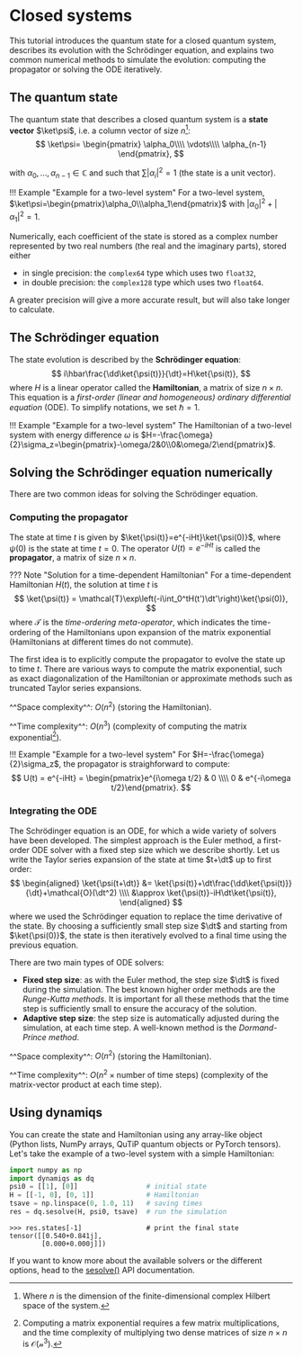 # Closed systems

This tutorial introduces the quantum state for a closed quantum system, describes its evolution with the Schrödinger equation, and explains two common numerical methods to simulate the evolution: computing the propagator or solving the ODE iteratively.

## The quantum state

The quantum state that describes a closed quantum system is a **state vector** $\ket\psi$, i.e. a column vector of size $n$[^1]:
$$
    \ket\psi=
    \begin{pmatrix}
    \alpha_0\\\\
    \vdots\\\\
    \alpha_{n-1}
    \end{pmatrix},
$$
[^1]: Where $n$ is the dimension of the finite-dimensional complex Hilbert space of the system.

with $\alpha_0,\dots,\alpha_{n-1}\in\mathbb{C}$ and such that $\sum |\alpha_i|^2=1$ (the state is a unit vector).

!!! Example "Example for a two-level system"
    For a two-level system, $\ket\psi=\begin{pmatrix}\alpha_0\\\alpha_1\end{pmatrix}$ with $|\alpha_0|^2+|\alpha_1|^2=1$.

Numerically, each coefficient of the state is stored as a complex number represented by two real numbers (the real and the imaginary parts), stored either

- in single precision: the `complex64` type which uses two `float32`,
- in double precision: the `complex128` type which uses two `float64`.

A greater precision will give a more accurate result, but will also take longer to calculate.

## The Schrödinger equation

The state evolution is described by the **Schrödinger equation**:
$$
    i\hbar\frac{\dd\ket{\psi(t)}}{\dt}=H\ket{\psi(t)},
$$
where $H$ is a linear operator called the **Hamiltonian**, a matrix of size $n\times n$. This equation is a *first-order (linear and homogeneous) ordinary differential equation* (ODE). To simplify notations, we set $\hbar=1$.

!!! Example "Example for a two-level system"
    The Hamiltonian of a two-level system with energy difference $\omega$ is $H=-\frac{\omega}{2}\sigma_z=\begin{pmatrix}-\omega/2&0\\0&\omega/2\end{pmatrix}$.

## Solving the Schrödinger equation numerically

There are two common ideas for solving the Schrödinger equation.

### Computing the propagator

The state at time $t$ is given by $\ket{\psi(t)}=e^{-iHt}\ket{\psi(0)}$, where $\psi(0)$ is the state at time $t=0$. The operator $U(t)=e^{-iHt}$ is called the **propagator**, a matrix of size $n\times n$.

??? Note "Solution for a time-dependent Hamiltonian"
    For a time-dependent Hamiltonian $H(t)$, the solution at time $t$ is
    $$
        \ket{\psi(t)} = \mathcal{T}\exp\left(-i\int_0^tH(t')\dt'\right)\ket{\psi(0)},
    $$
    where $\mathcal{T}$ is the *time-ordering meta-operator*, which indicates the time-ordering of the Hamiltonians upon expansion of the matrix exponential (Hamiltonians at different times do not commute).

The first idea is to explicitly compute the propagator to evolve the state up to time $t$. There are various ways to compute the matrix exponential, such as exact diagonalization of the Hamiltonian or approximate methods such as truncated Taylor series expansions.

^^Space complexity^^: $O(n^2)$ (storing the Hamiltonian).

^^Time complexity^^: $O(n^3)$ (complexity of computing the matrix exponential[^2]).

[^2]: Computing a matrix exponential requires a few matrix multiplications, and the time complexity of multiplying two dense matrices of size $n\times n$ is $\mathcal{O(n^3)}$.

!!! Example "Example for a two-level system"
    For $H=-\frac{\omega}{2}\sigma_z$, the propagator is straighforward to compute:
    $$
        U(t) = e^{-iHt} = \begin{pmatrix}e^{i\omega t/2} & 0 \\\\ 0 & e^{-i\omega t/2}\end{pmatrix}.
    $$

### Integrating the ODE

The Schrödinger equation is an ODE, for which a wide variety of solvers have been developed. The simplest approach is the Euler method, a first-order ODE solver with a fixed step size which we describe shortly. Let us write the Taylor series expansion of the state at time $t+\dt$ up to first order:
$$
    \begin{aligned}
        \ket{\psi(t+\dt)} &= \ket{\psi(t)}+\dt\frac{\dd\ket{\psi(t)}}{\dt}+\mathcal{O}(\dt^2) \\\\
        &\approx \ket{\psi(t)}-iH\dt\ket{\psi(t)},
    \end{aligned}
$$
where we used the Schrödinger equation to replace the time derivative of the state. By choosing a sufficiently small step size $\dt$ and starting from $\ket{\psi(0)}$, the state is then iteratively evolved to a final time using the previous equation.

There are two main types of ODE solvers:

- **Fixed step size**: as with the Euler method, the step size $\dt$ is fixed during the simulation. The best known higher order methods are the *Runge-Kutta methods*. It is important for all these methods that the time step is sufficiently small to ensure the accuracy of the solution.
- **Adaptive step size**: the step size is automatically adjusted during the simulation, at each time step. A well-known method is the *Dormand-Prince method*.

^^Space complexity^^: $O(n^2)$ (storing the Hamiltonian).

^^Time complexity^^: $O(n^2\times\text{number of time steps})$ (complexity of the matrix-vector product at each time step).

## Using dynamiqs

You can create the state and Hamiltonian using any array-like object (Python lists, NumPy arrays, QuTiP quantum objects or PyTorch tensors). Let's take the example of a two-level system with a simple Hamiltonian:

```python
import numpy as np
import dynamiqs as dq
psi0 = [[1], [0]]                 # initial state
H = [[-1, 0], [0, 1]]             # Hamiltonian
tsave = np.linspace(0, 1.0, 11)   # saving times
res = dq.sesolve(H, psi0, tsave)  # run the simulation
```

```pycon
>>> res.states[-1]                # print the final state
tensor([[0.540+0.841j],
        [0.000+0.000j]])
```

If you want to know more about the available solvers or the different options, head to the [sesolve()](../python_api/solvers/sesolve.md) API documentation.
